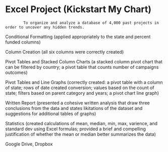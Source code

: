 # Excel Project (Kickstart My Chart)

            To organize and analyze a database of 4,000 past projects in order to uncover any hidden trends.

Conditional Formatting (applied appropriately to the state and percent funded columns)

Column Creation (all six columns were correctly created)

Pivot Tables and Stacked Column Charts (a stacked column pivot chart that can be filtered by country; a pivot table that counts number of campaigns outcomes)

Pivot Tables and Line Graphs (correctly created: a pivot table with a column of state; rows of date created conversion; values based on the count of state; filters based on parent category and years; a pivot chart line graph)

Written Report (presented a cohesive written analysis that draw three conclusions from the data and states likitations of the dataset and suggestions for additional tables of graphs)

Statistics (created calculations of mean, median, min, max, varience, and standard dev using Excel formulas; provided a brief and compelling justification of whether the mean or median better summarizes the data)

Google Drive, Dropbox 
